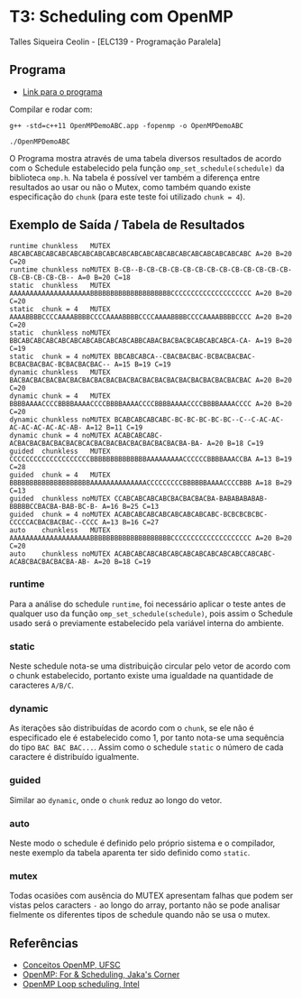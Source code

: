 # T3: Scheduling com OpenMP

Talles Siqueira Ceolin - [ELC139 - Programação Paralela]

## Programa

- [Link para o programa](https://github.com/elc139/t3-TallesSC/blob/master/OpenMPDemoABC.cpp)

Compilar e rodar com:
    
    g++ -std=c++11 OpenMPDemoABC.app -fopenmp -o OpenMPDemoABC
    
    ./OpenMPDemoABC

O Programa mostra através de uma tabela diversos resultados de acordo com o Schedule estabelecido pela função `omp_set_schedule(schedule)` da biblioteca `omp.h`. Na tabela é possível ver também a diferença entre resultados ao usar ou não o Mutex, como também quando existe especificação do `chunk` (para este teste foi utilizado `chunk = 4`).


## Exemplo de Saída / Tabela de Resultados

    runtime chunkless   MUTEX ABCABCABCABCABCABCABCABCABCABCABCABCABCABCABCABCABCABCABCABC A=20 B=20 C=20 
    runtime chunkless noMUTEX B-CB--B-CB-CB-CB-CB-CB-CB-CB-CB-CB-CB-CB-CB-CB-CB-CB-CB-CB-- A=0 B=20 C=18 
    static  chunkless   MUTEX AAAAAAAAAAAAAAAAAAAABBBBBBBBBBBBBBBBBBBBCCCCCCCCCCCCCCCCCCCC A=20 B=20 C=20 
    static  chunk = 4   MUTEX AAAABBBBCCCCAAAABBBBCCCCAAAABBBBCCCCAAAABBBBCCCCAAAABBBBCCCC A=20 B=20 C=20 
    static  chunkless noMUTEX BBCABCABCABCABCABCABCABCABCABCABBCABACBACBACBCABCABCABCA-CA- A=19 B=20 C=19 
    static  chunk = 4 noMUTEX BBCABCABCA--CBACBACBAC-BCBACBACBAC-BCBACBACBAC-BCBACBACBAC-- A=15 B=19 C=19 
    dynamic chunkless   MUTEX BACBACBACBACBACBACBACBACBACBACBACBACBACBACBACBACBACBACBACBAC A=20 B=20 C=20 
    dynamic chunk = 4   MUTEX BBBBAAAACCCCBBBBAAAACCCCBBBBAAAACCCCBBBBAAAACCCCBBBBAAAACCCC A=20 B=20 C=20 
    dynamic chunkless noMUTEX BCABCABCABCABC-BC-BC-BC-BC-BC--C--C-AC-AC-AC-AC-AC-AC-AC-AB- A=12 B=11 C=19 
    dynamic chunk = 4 noMUTEX ACABCABCABC-ACBACBACBACBACBACBCACBACBACBACBACBACBACBACBA-BA- A=20 B=18 C=19 
    guided  chunkless   MUTEX CCCCCCCCCCCCCCCCCCCCBBBBBBBBBBBBBBAAAAAAAAACCCCCCBBBBAAACCBA A=13 B=19 C=28 
    guided  chunk = 4   MUTEX BBBBBBBBBBBBBBBBBBBBAAAAAAAAAAAAAACCCCCCCCCBBBBBBAAAACCCCBBB A=18 B=29 C=13 
    guided  chunkless noMUTEX CCABCABCABCABCBACBACBACBA-BABABABABAB-BBBBBCCBACBA-BAB-BC-B- A=16 B=25 C=13 
    guided  chunk = 4 noMUTEX ACABCABCABCABCABCABCABCABC-BCBCBCBCBC-CCCCCACBACBACBAC--CCCC A=13 B=16 C=27 
    auto    chunkless   MUTEX AAAAAAAAAAAAAAAAAAAABBBBBBBBBBBBBBBBBBBBCCCCCCCCCCCCCCCCCCCC A=20 B=20 C=20 
    auto    chunkless noMUTEX ACABCABCABCABCABCABCABCABCABCABCCABCABC-ACABCBACBACBACBA-AB- A=20 B=18 C=19

### runtime
Para a análise do schedule `runtime`, foi necessário aplicar o teste antes de qualquer uso da função `omp_set_schedule(schedule)`, pois assim o Schedule usado será o previamente estabelecido pela variável interna do ambiente. 

### static
Neste schedule nota-se uma distribuição circular pelo vetor de acordo com o chunk estabelecido, portanto existe uma igualdade na quantidade de caracteres `A/B/C`.

### dynamic
As iterações são distribuídas de acordo com o `chunk`, se ele não é especificado ele é estabelecido como 1, por tanto nota-se uma sequência do tipo `BAC BAC BAC...`. Assim como o schedule `static` o número de cada caractere é distribuído igualmente.

### guided
Similar ao `dynamic`, onde o `chunk` reduz ao longo do vetor.

### auto
Neste modo o schedule é definido pelo próprio sistema e o compilador, neste exemplo da tabela aparenta ter sido definido como `static`.

### mutex
Todas ocasiões com ausência do MUTEX apresentam falhas que podem ser vistas pelos caracters `-` ao longo do array, portanto não se pode analisar fielmente os diferentes tipos de schedule quando não se usa o mutex.

## Referências

- [Conceitos OpenMP, UFSC](http://www.inf.ufsc.br/~bosco.sobral/ensino/ine5645/Conceitos_OpenMP.pdf)
- [OpenMP: For & Scheduling, Jaka's Corner](http://jakascorner.com/blog/2016/06/omp-for-scheduling.html)
- [OpenMP Loop scheduling, Intel](https://software.intel.com/en-us/articles/openmp-loop-scheduling)